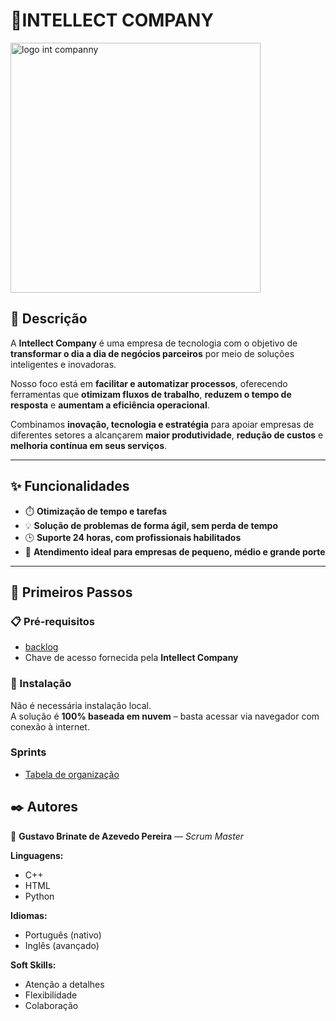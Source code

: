 # 🤖INTELLECT COMPANY
<img width="400" height="400" alt="logo int companny" src="https://github.com/user-attachments/assets/8a96ba9b-61a9-4de9-82ff-a07398616811" />

## 📌 Descrição
A **Intellect Company** é uma empresa de tecnologia com o objetivo de **transformar o dia a dia de negócios parceiros** por meio de soluções inteligentes e inovadoras.

Nosso foco está em **facilitar e automatizar processos**, oferecendo ferramentas que **otimizam fluxos de trabalho**, **reduzem o tempo de resposta** e **aumentam a eficiência operacional**.

Combinamos **inovação, tecnologia e estratégia** para apoiar empresas de diferentes setores a alcançarem **maior produtividade**, **redução de custos** e **melhoria contínua em seus serviços**.

---

## ✨ Funcionalidades
- ⏱️ **Otimização de tempo e tarefas**  
- 💡 **Solução de problemas de forma ágil, sem perda de tempo**  
- 🕒 **Suporte 24 horas, com profissionais habilitados**  
- 🏢 **Atendimento ideal para empresas de pequeno, médio e grande porte**  

---

## 🚀 Primeiros Passos

### 📋 Pré-requisitos
- [backlog](https://github.com/brinatex/-INTELLECT-COMPANY/blob/main/backlog.md)  
- Chave de acesso fornecida pela **Intellect Company**

### 🔧 Instalação
Não é necessária instalação local.  
A solução é **100% baseada em nuvem** – basta acessar via navegador com conexão à internet.


### Sprints
- [Tabela de organização](https://github.com/brinatex/-INTELLECT-COMPANY/blob/main/Sprint.md)

## ✒️ Autores
👤 **Gustavo Brinate de Azevedo Pereira** — *Scrum Master*  

**Linguagens:**  
- C++  
- HTML  
- Python  

**Idiomas:**  
- Português (nativo)  
- Inglês (avançado)  

**Soft Skills:**  
- Atenção a detalhes  
- Flexibilidade  
- Colaboração  
